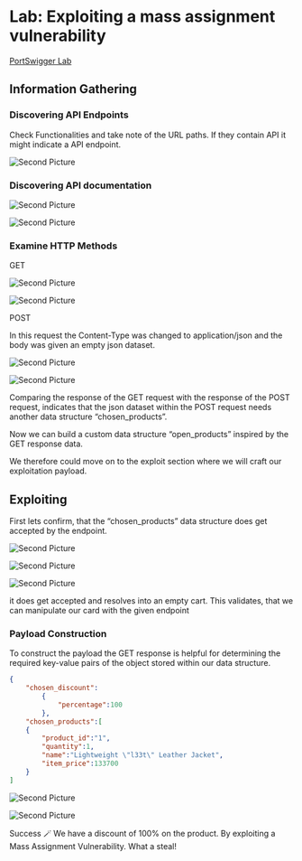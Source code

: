 # Lab: Exploiting a mass assignment vulnerability

[PortSwigger Lab](https://portswigger.net/web-security/api-testing/lab-exploiting-mass-assignment-vulnerability)


## Information Gathering

### Discovering API Endpoints

Check Functionalities and take note of the URL paths. If they contain API it might indicate a API endpoint.

![Second Picture](images/Lab3/1.png)

### Discovering API documentation

![Second Picture](images/Lab3/2.png)

![Second Picture](images/Lab3/3.png)


### Examine HTTP Methods

GET

![Second Picture](images/Lab3/4.png)

![Second Picture](images/Lab3/5.png)


POST

In this request the Content-Type was changed to application/json and the body was given an empty json dataset.


![Second Picture](images/Lab3/6.png)

![Second Picture](images/Lab3/7.png)



Comparing the response of the GET request with the response of the POST request, indicates that the json dataset within the POST request needs another data structure “chosen_products”.

Now we can build a custom data structure “open_products” inspired by the GET response data.

 We therefore could move on to the exploit section where we will craft our exploitation payload.

## Exploiting

First lets confirm, that the “chosen_products” data structure does get accepted by the endpoint.

![Second Picture](images/Lab3/8.png)

![Second Picture](images/Lab3/9.png)

![Second Picture](images/Lab3/10.png)

it does get accepted and resolves into an empty cart. This validates, that we can manipulate our card with the given endpoint

### Payload Construction

To construct the payload the GET response is helpful for determining the required key-value pairs of the object stored within our data structure.

```json
{
	"chosen_discount":
		{
			"percentage":100
		},
	"chosen_products":[
	{
		"product_id":"1",
		"quantity":1,
		"name":"Lightweight \"l33t\" Leather Jacket",
		"item_price":133700
	}	
]
```

![Second Picture](images/Lab3/11.png)

![Second Picture](images/Lab3/12.png)

Success 🪄 We have a discount of 100% on the product. By exploiting a Mass Assignment Vulnerability. What a steal!
